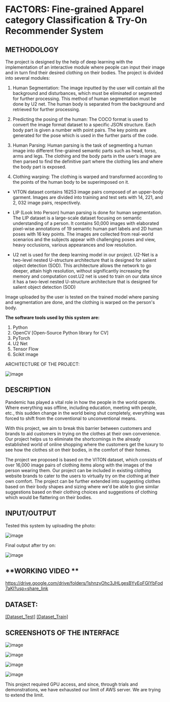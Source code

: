 # **FACTORS: Fine-grained Apparel category Classification & Try-On Recommender System**


## **METHODOLOGY** 

The project is designed by the help of deep learning with the implementation of an interactive module where people can input their image and in turn find their desired clothing on their bodies. The project is divided into several modules: 

1. Human Segmentation: The image inputted by the user will contain all the background and disturbances, which must be eliminated or segmented for further processing. This method of human segmentation must be done by U2 net. The human body is separated from the background and retrieved for further processing. 

2. Predicting the posing of the human: The COCO format is used to convert the image format dataset to a specific JSON structure. Each body part is given a number with point pairs. The key points are generated for the pose which is used in the further parts of the code. 

3. Human Parsing: Human parsing is the task of segmenting a human image into different fine-grained semantic parts such as head, torso, arms and legs. The clothing and the body parts in the user’s image are then parsed to find the definitive part where the clothing lies and where the body part is exposed. 

4. Clothing warping: The clothing is warped and transformed according to the points of the human body to be superimposed on it. 

- VITON dataset contains 16253 image pairs composed of an upper-body garment. Images are divided into training and test sets with 14, 221, and 2, 032 image pairs, respectively.

- LIP (Look Into Person) human parsing is done for human segmentation. The LIP dataset is a large-scale dataset focusing on semantic understanding of a person. It contains 50,000 images with elaborated pixel-wise annotations of 19 semantic human part labels and 2D human poses with 16 key points. The images are collected from real-world scenarios and the subjects appear with challenging poses and view, heavy occlusions, various appearances and low resolution.

- U2 net is used for the deep learning model in our project. U2-Net is a two-level nested U-structure architecture that is designed for salient object detection (SOD). This architecture allows the network to go deeper, attain high resolution, without significantly increasing the memory and computation cost.U2 net is used to train on our data since it has a two-level nested U-structure architecture that is designed for salient object detection (SOD)

Image uploaded by the user is tested on the trained model where parsing and segmentation are done, and the clothing is warped on the person's body.

**The software tools used by this system are:**
1.	Python 
2.	OpenCV [Open-Source Python library for CV]
3.	PyTorch
4.	U2 Net 
5.	Tensor Flow
6.	Scikit image

ARCHITECTURE OF THE PROJECT:

![image](https://user-images.githubusercontent.com/79203522/207046985-fb0db567-7561-4d3b-90dd-0d59d9f36c50.png)

## **DESCRIPTION** 
Pandemic has played a vital role in how the people in the world operate. Where everything was offline, including education, meeting with people, etc., this sudden change in the world being shut completely, everything was forced to shift from the conventional to unconventional means. 

With this project, we aim to break this barrier between customers and brands to aid customers in trying on the clothes at their own convenience. Our project helps us to eliminate the shortcomings in the already established world of online shopping where the customers get the luxury to see how the clothes sit on their bodies, in the comfort of their homes.

The project we proposed is based on the VITON dataset, which consists of over 16,000 image pairs of clothing items along with the images of the person wearing them. Our project can be included in existing clothing website brands to cater to the users to virtually try on the clothing at their own comfort. The project can be further extended into suggesting clothes based on their body shapes and sizing where we'd be able to give similar suggestions based on their clothing choices and suggestions of clothing which would be flattering on their bodies.

## **INPUT/OUTPUT**

Tested this system by uploading the photo:

![image](https://user-images.githubusercontent.com/79203522/207047238-1f3bd1aa-24e3-4802-a98f-f381948ab566.png)

Final output after try on:

![image](https://user-images.githubusercontent.com/79203522/207047292-2957c7a0-0f5a-455b-af44-d9b3041b9c77.png)

## **WORKING VIDEO **

https://drive.google.com/drive/folders/1shnzyOhc3JHLgesBYyEoFGlYbFod7aKl?usp=share_link

## **DATASET:**

[[Dataset_Test]](https://drive.google.com/file/d/1tE7hcVFm8Td8kRh5iYRBSDFdvZIkbUIR/view?usp=sharing) 
[[Dataset_Train]](https://drive.google.com/file/d/1lHNujZIq6KVeGOOdwnOXVCSR5E7Kv6xv/view?usp=sharing)

## **SCREENSHOTS OF THE INTERFACE**
![image](https://user-images.githubusercontent.com/79203522/207047085-42a583ec-3080-4721-a5a8-37de9452c4d1.png)

![image](https://user-images.githubusercontent.com/79203522/207047117-4b913e9e-8113-4160-990d-ae402a94f500.png)

![image](https://user-images.githubusercontent.com/79203522/207047191-0209d0dc-1754-48dc-bb0e-f46a1f6fb873.png)

![image](https://user-images.githubusercontent.com/79203522/207047207-6de06c44-6cb0-48db-885e-47c7702fea72.png)


This project required GPU access, and since, through trials and demonstrations, we have exhausted our limit of AWS server. We are trying to extend the limit.


